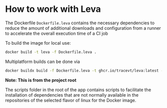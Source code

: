 # How to work with Leva

The Dockerfile `Dockerfile.leva` contains the necessary dependencies to reduce the amount
of additional downloads and configuration from a runner to accelerate the overall execution
time of a CI job

To build the image for local use:

```bash
docker build -t leva -f Dockerfile.leva .
```

Multiplatform builds can be done via

```bash
docker buildx build -f Dockerfile.leva -t ghcr.io/tracevt/leva:latest --platform linux/amd64,linux/arm64 .
```

**Note: This is from the project root**

The scripts folder in the root of the app contains scripts to facilitate the installation
of dependencies that are not normally available in the repositories of the selected flavor
of linux for the Docker image.
